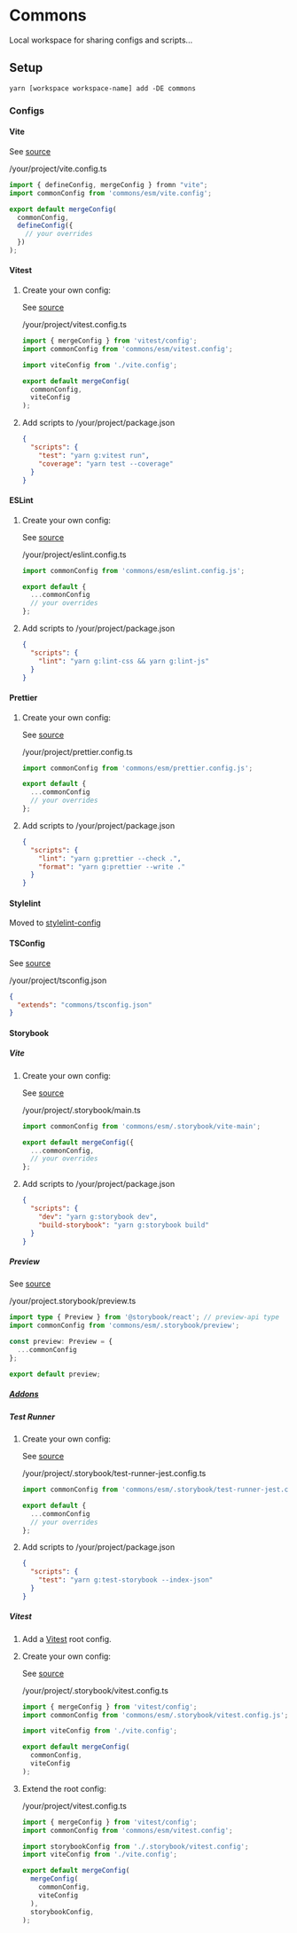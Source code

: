 # Commons

Local workspace for sharing configs and scripts...

## Setup

```
yarn [workspace workspace-name] add -DE commons
```

### Configs

#### Vite

See [source](vite.config.ts)

/your/project/vite.config.ts

```js
import { defineConfig, mergeConfig } fromn "vite";
import commonConfig from 'commons/esm/vite.config';

export default mergeConfig(
  commonConfig,
  defineConfig({
    // your overrides
  })
);
```

#### Vitest

1. Create your own config:

    See [source](vitest.config.ts)

    /your/project/vitest.config.ts

    ```ts
    import { mergeConfig } from 'vitest/config';
    import commonConfig from 'commons/esm/vitest.config';

    import viteConfig from './vite.config';

    export default mergeConfig(
      commonConfig,
      viteConfig
    );
    ```

2. Add scripts to /your/project/package.json

   ```json
   {
     "scripts": {
       "test": "yarn g:vitest run",
       "coverage": "yarn test --coverage"
     }
   }
   ```

#### ESLint

1. Create your own config:

   See [source](eslint.config.ts)

   /your/project/eslint.config.ts

   ```ts
   import commonConfig from 'commons/esm/eslint.config.js';

   export default {
     ...commonConfig
     // your overrides
   };
   ```

2. Add scripts to /your/project/package.json

   ```json
   {
     "scripts": {
       "lint": "yarn g:lint-css && yarn g:lint-js"
     }
   }
   ```

#### Prettier

1. Create your own config:

   See [source](prettier.config.ts)

   /your/project/prettier.config.ts

   ```ts
   import commonConfig from 'commons/esm/prettier.config.js';

   export default {
     ...commonConfig
     // your overrides
   };
   ```

2. Add scripts to /your/project/package.json

   ```json
   {
     "scripts": {
       "lint": "yarn g:prettier --check .",
       "format": "yarn g:prettier --write ."
     }
   }
   ```

#### Stylelint

Moved to [stylelint-config](../stylelint-config/)

#### TSConfig

See [source](tsconfig.js)

/your/project/tsconfig.json

```json
{
  "extends": "commons/tsconfig.json"
}
```

#### Storybook

##### Vite

1. Create your own config:

   See [source](.storybook/vite-main.ts)

   /your/project/.storybook/main.ts

   ```ts
   import commonConfig from 'commons/esm/.storybook/vite-main';

   export default mergeConfig({
     ...commonConfig,
     // your overrides
   };
   ```

2. Add scripts to /your/project/package.json

   ```json
   {
     "scripts": {
       "dev": "yarn g:storybook dev",
       "build-storybook": "yarn g:storybook build"
     }
   }
   ```

##### Preview

See [source](.storybook/preview.ts)

/your/project.storybook/preview.ts

```ts
import type { Preview } from '@storybook/react'; // preview-api type
import commonConfig from 'commons/esm/.storybook/preview';

const preview: Preview = {
  ...commonConfig
};

export default preview;
```

##### [Addons](.storybook/addons/README.md)

##### Test Runner

1. Create your own config:

    See [source](.storybook/test-runner-jest.config.ts)

    /your/project/.storybook/test-runner-jest.config.ts

    ```ts
    import commonConfig from 'commons/esm/.storybook/test-runner-jest.config';

    export default {
      ...commonConfig
      // your overrides
    };
    ```
  
  2. Add scripts to /your/project/package.json

      ```json
      {
        "scripts": {
          "test": "yarn g:test-storybook --index-json"
        }
      }
      ```

##### Vitest

1. Add a [Vitest](#vite-1) root config.

2. Create your own config:

    See [source](.storybook/vitest.config.ts)

    /your/project/.storybook/vitest.config.ts

    ```ts
    import { mergeConfig } from 'vitest/config';
    import commonConfig from 'commons/esm/.storybook/vitest.config.js';

    import viteConfig from './vite.config';

    export default mergeConfig(
      commonConfig,
      viteConfig
    );
    ```

3. Extend the root config:

    /your/project/vitest.config.ts

    ```ts
    import { mergeConfig } from 'vitest/config';
    import commonConfig from 'commons/esm/vitest.config';

    import storybookConfig from './.storybook/vitest.config';
    import viteConfig from './vite.config';

    export default mergeConfig(
      mergeConfig(
        commonConfig,
        viteConfig
      ),
      storybookConfig,
    );
    ```
